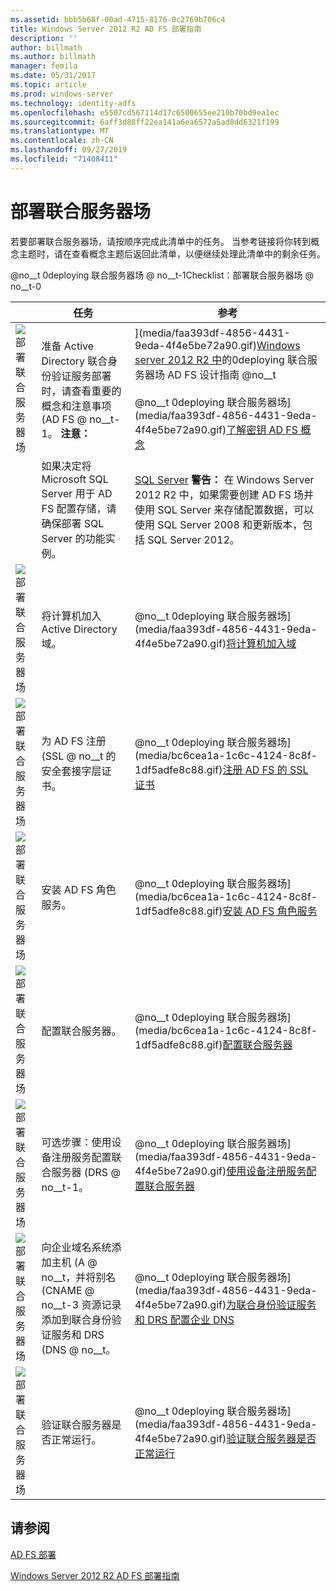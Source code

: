 ```yaml
---
ms.assetid: bbb5b68f-00ad-4715-8176-0c2769b706c4
title: Windows Server 2012 R2 AD FS 部署指南
description: ''
author: billmath
ms.author: billmath
manager: femila
ms.date: 05/31/2017
ms.topic: article
ms.prod: windows-server
ms.technology: identity-adfs
ms.openlocfilehash: e5507cd567114d17c6500655ee210b70bd9ea1ec
ms.sourcegitcommit: 6aff3d88ff22ea141a6ea6572a5ad8dd6321f199
ms.translationtype: MT
ms.contentlocale: zh-CN
ms.lasthandoff: 09/27/2019
ms.locfileid: "71408411"
---
```

# <a name="deploying-a-federation-server-farm"></a>部署联合服务器场


若要部署联合服务器场，请按顺序完成此清单中的任务。 当参考链接将你转到概念主题时，请在查看概念主题后返回此清单，以便继续处理此清单中的剩余任务。  
  
@no__t 0deploying 联合服务器场 @ no__t-1Checklist：部署联合服务器场 @ no__t-0  
  
||任务|参考|  
|-|--------|-------------|  
|![部署联合服务器场](media/icon_checkboxo.gif)|准备 Active Directory 联合身份验证服务部署时，请查看重要的概念和注意事项 \(AD FS @ no__t-1。 **注意：**|](media/faa393df-4856-4431-9eda-4f4e5be72a90.gif)[Windows server 2012 R2 中](../../ad-fs/design/AD-FS-Design-Guide-in-Windows-Server-2012-R2.md)的0deploying 联合服务器场 AD FS 设计指南 @no__t<br /><br />@no__t 0deploying 联合服务器场](media/faa393df-4856-4431-9eda-4f4e5be72a90.gif)[了解密钥 AD FS 概念](../../ad-fs/technical-reference/Understanding-Key-AD-FS-Concepts.md)|  
||如果决定将 Microsoft SQL Server 用于 AD FS 配置存储，请确保部署 SQL Server 的功能实例。|[SQL Server](https://technet.microsoft.com/sqlserver) **警告：** 在 Windows Server 2012 R2 中，如果需要创建 AD FS 场并使用 SQL Server 来存储配置数据，可以使用 SQL Server 2008 和更新版本，包括 SQL Server 2012。|  
|![部署联合服务器场](media/icon_checkboxo.gif)|将计算机加入 Active Directory 域。|@no__t 0deploying 联合服务器场](media/faa393df-4856-4431-9eda-4f4e5be72a90.gif)[将计算机加入域](Join-a-Computer-to-a-Domain.md)|  
|![部署联合服务器场](media/icon_checkboxo.gif)|为 AD FS 注册 \(SSL @ no__t 的安全套接字层证书。|@no__t 0deploying 联合服务器场](media/bc6cea1a-1c6c-4124-8c8f-1df5adfe8c88.gif)[注册 AD FS 的 SSL 证书](Enroll-an-SSL-Certificate-for-AD-FS.md)|  
|![部署联合服务器场](media/icon_checkboxo.gif)|安装 AD FS 角色服务。|@no__t 0deploying 联合服务器场](media/bc6cea1a-1c6c-4124-8c8f-1df5adfe8c88.gif)[安装 AD FS 角色服务](Install-the-AD-FS-Role-Service.md)|  
|![部署联合服务器场](media/icon_checkboxo.gif)|配置联合服务器。|@no__t 0deploying 联合服务器场](media/bc6cea1a-1c6c-4124-8c8f-1df5adfe8c88.gif)[配置联合服务器](Configure-a-Federation-Server.md)|  
|![部署联合服务器场](media/icon_checkboxo.gif)|可选步骤：使用设备注册服务配置联合服务器 \(DRS @ no__t-1。|@no__t 0deploying 联合服务器场](media/faa393df-4856-4431-9eda-4f4e5be72a90.gif)[使用设备注册服务配置联合服务器](Configure-a-federation-server-with-Device-Registration-Service.md)|  
|![部署联合服务器场](media/icon_checkboxo.gif)|向企业域名系统添加主机 \(A @ no__t，并将别名 \(CNAME @ no__t-3 资源记录添加到联合身份验证服务和 DRS \(DNS @ no__t。|@no__t 0deploying 联合服务器场](media/faa393df-4856-4431-9eda-4f4e5be72a90.gif)[为联合身份验证服务和 DRS 配置企业 DNS](Configure-Corporate-DNS-for-the-Federation-Service-and-DRS.md)|  
|![部署联合服务器场](media/icon_checkboxo.gif)|验证联合服务器是否正常运行。|@no__t 0deploying 联合服务器场](media/faa393df-4856-4431-9eda-4f4e5be72a90.gif)[验证联合服务器是否正常运行](Verify-That-a-Federation-Server-Is-Operational.md)|  
  

## <a name="see-also"></a>请参阅  
[AD FS 部署](../../ad-fs/AD-FS-Deployment.md)  

[Windows Server 2012 R2 AD FS 部署指南](../../ad-fs/deployment/Windows-Server-2012-R2-AD-FS-Deployment-Guide.md)  
  

